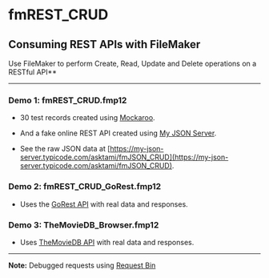 # fmREST_CRUD

## Consuming REST APIs with FileMaker

Use FileMaker to perform Create, Read, Update and Delete operations on a RESTful API\*\*

---

### Demo 1: **fmREST_CRUD.fmp12**

- 30 test records created using [Mockaroo](https://mockaroo.com/).

- And a fake online REST API created using [My JSON Server](https://my-json-server.typicode.com/).

- See the raw JSON data at [https://my-json-server.typicode.com/asktami/fmJSON_CRUD](https://my-json-server.typicode.com/asktami/fmJSON_CRUD).

### Demo 2: **fmREST_CRUD_GoRest.fmp12**

- Uses the [GoRest API](https://gorest.co.in/) with real data and responses.

### Demo 3: **TheMovieDB_Browser.fmp12**

- Uses [TheMovieDB API](https://www.themoviedb.org/) with real data and responses.

---

**Note:** Debugged requests using [Request Bin](https://requestbin.com/)

